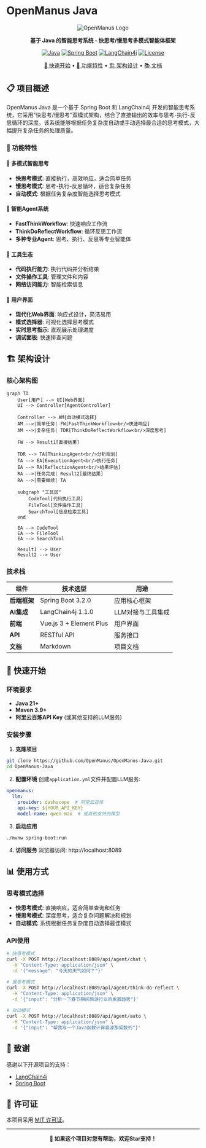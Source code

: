 # OpenManus Java

<div align="center">

![OpenManus Logo](https://raw.githubusercontent.com/OpenManus/OpenManus/main/assets/logo.png)

**基于 Java 的智能思考系统 - 快思考/慢思考多模式智能体框架**

[![Java](https://img.shields.io/badge/Java-21+-orange)](https://openjdk.java.net/projects/jdk/21/)
[![Spring Boot](https://img.shields.io/badge/Spring%20Boot-3.2.0-green)](https://spring.io/projects/spring-boot)
[![LangChain4j](https://img.shields.io/badge/LangChain4j-1.1.0-yellow)](https://github.com/langchain4j/langchain4j)
[![License](https://img.shields.io/badge/License-MIT-blue)](LICENSE)

[🚀 快速开始](#-快速开始) •
[🎯 功能特性](#-功能特性) •
[🏗️ 架构设计](#️-架构设计) •
[📚 文档](#-文档)

</div>

## 📋 项目概述

OpenManus Java 是一个基于 Spring Boot 和 LangChain4j 开发的智能思考系统，它采用"快思考/慢思考"双模式架构，结合了直接输出的效率与思考-执行-反思循环的深度。该系统能够根据任务复杂度自动或手动选择最合适的思考模式，大幅提升复杂任务的处理质量。

### 🎯 功能特性

#### 🧠 多模式智能思考
- **快思考模式**: 直接执行，高效响应，适合简单任务
- **慢思考模式**: 思考-执行-反思循环，适合复杂任务
- **自动模式**: 根据任务复杂度智能选择思考模式

#### 💭 智能Agent系统
- **FastThinkWorkflow**: 快速响应工作流
- **ThinkDoReflectWorkflow**: 循环反思工作流
- **多种专业Agent**: 思考、执行、反思等专业智能体

#### 🔧 工具生态
- **代码执行能力**: 执行代码并分析结果
- **文件操作工具**: 管理文件和内容
- **网络访问能力**: 智能检索信息

#### 🎨 用户界面
- **现代化Web界面**: 响应式设计，简洁易用
- **模式选择器**: 可视化选择思考模式
- **实时思考指示**: 直观展示处理进度
- **调试面板**: 快速排查问题

## 🏗️ 架构设计

### 核心架构图

```mermaid
graph TD
    User[用户] --> UI[Web界面]
    UI --> Controller[AgentController]
    
    Controller --> AM{自动模式选择}
    AM -->|简单任务| FW[FastThinkWorkflow<br/>快速响应]
    AM -->|复杂任务| TDR[ThinkDoReflectWorkflow<br/>深度思考]
    
    FW --> Result1[直接结果]
    
    TDR --> TA[ThinkingAgent<br/>分析规划]
    TA --> EA[ExecutionAgent<br/>执行任务]
    EA --> RA[ReflectionAgent<br/>结果评估]
    RA -->|任务完成| Result2[最终结果]
    RA -->|需要继续| TA
    
    subgraph "工具层"
        CodeTool[代码执行工具]
        FileTool[文件操作工具]
        SearchTool[信息检索工具]
    end
    
    EA --> CodeTool
    EA --> FileTool
    EA --> SearchTool
    
    Result1 --> User
    Result2 --> User
```

### 技术栈

| **组件** | **技术选型** | **用途** |
|----------|-------------|---------|
| **后端框架** | Spring Boot 3.2.0 | 应用核心框架 |
| **AI集成** | LangChain4j 1.1.0 | LLM对接与工具集成 |
| **前端** | Vue.js 3 + Element Plus | 用户界面 |
| **API** | RESTful API | 服务接口 |
| **文档** | Markdown | 项目文档 |

## 🚀 快速开始

### 环境要求

- **Java 21+**
- **Maven 3.9+**
- **阿里云百炼API Key** (或其他支持的LLM服务)

### 安装步骤

1. **克隆项目**
```bash
git clone https://github.com/OpenManus/OpenManus-Java.git
cd OpenManus-Java
```

2. **配置环境**
创建`application.yml`文件并配置LLM服务:
```yaml
openmanus:
  llm:
    provider: dashscope  # 阿里云百炼
    api-key: ${YOUR_API_KEY}
    model-name: qwen-max  # 或其他支持的模型
```

3. **启动应用**
```bash
./mvnw spring-boot:run
```

4. **访问服务**
浏览器访问: http://localhost:8089

## 📊 使用方式

### 思考模式选择

- **快思考模式**: 直接响应，适合简单查询和任务
- **慢思考模式**: 深度思考，适合复杂问题解决和规划
- **自动模式**: 系统根据任务复杂度自动选择最佳模式

### API使用

```bash
# 快思考模式
curl -X POST http://localhost:8089/api/agent/chat \
  -H "Content-Type: application/json" \
  -d '{"message": "今天的天气如何？"}'

# 慢思考模式  
curl -X POST http://localhost:8089/api/agent/think-do-reflect \
  -H "Content-Type: application/json" \
  -d '{"input": "分析一下春节期间旅游行业的发展趋势"}'
  
# 自动模式
curl -X POST http://localhost:8089/api/agent/auto \
  -H "Content-Type: application/json" \
  -d '{"input": "帮我写一个Java函数计算斐波那契数列"}'
```


## 🙏 致谢

感谢以下开源项目的支持：
- [LangChain4j](https://github.com/langchain4j/langchain4j)
- [Spring Boot](https://spring.io/projects/spring-boot)

## 📄 许可证

本项目采用 [MIT 许可证](LICENSE)。

---

<div align="center">

**🌟 如果这个项目对您有帮助，欢迎Star支持！**

</div>